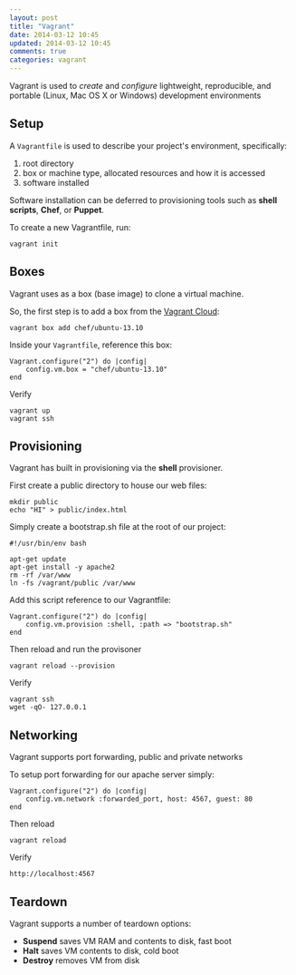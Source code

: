 ```yaml
---
layout: post
title: "Vagrant"
date: 2014-03-12 10:45
updated: 2014-03-12 10:45
comments: true
categories: vagrant
---
```


Vagrant is used to *create* and *configure* 
lightweight, reproducible, and portable (Linux, Mac OS X or Windows) development environments


## Setup

A `Vagrantfile` is used to describe your project's environment, specifically:

1. root directory
2. box or machine type, allocated resources and how it is accessed
3. software installed

Software installation can be deferred to provisioning tools such as **shell scripts**, **Chef**, or **Puppet**.

To create a new Vagrantfile, run:

	vagrant init

## Boxes

Vagrant uses as a box (base image) to clone a virtual machine.

So, the first step is to add a box from the [Vagrant Cloud](https://www.vagrantcloud.com/discover/):

	vagrant box add chef/ubuntu-13.10

Inside your `Vagrantfile`, reference this box:

	Vagrant.configure("2") do |config|
		config.vm.box = "chef/ubuntu-13.10"
	end

Verify

	vagrant up
	vagrant ssh

## Provisioning

Vagrant has built in provisioning via the **shell** provisioner.

First create a public directory to house our web files:

	mkdir public
	echo "HI" > public/index.html

Simply create a bootstrap.sh file at the root of our project:

	#!/usr/bin/env bash

	apt-get update
	apt-get install -y apache2
	rm -rf /var/www
	ln -fs /vagrant/public /var/www

Add this script reference to our Vagrantfile:

	Vagrant.configure("2") do |config|
		config.vm.provision :shell, :path => "bootstrap.sh"
	end

Then reload and run the provisoner

	vagrant reload --provision

Verify

	vagrant ssh
	wget -qO- 127.0.0.1


## Networking

Vagrant supports port forwarding, public and private networks

To setup port forwarding for our apache server simply:

	Vagrant.configure("2") do |config|
		config.vm.network :forwarded_port, host: 4567, guest: 80
	end

Then reload

	vagrant reload

Verify

	http://localhost:4567


## Teardown

Vagrant supports a number of teardown options:

- **Suspend** saves VM RAM and contents to disk, fast boot
- **Halt** saves VM contents to disk, cold boot
- **Destroy** removes VM from disk




